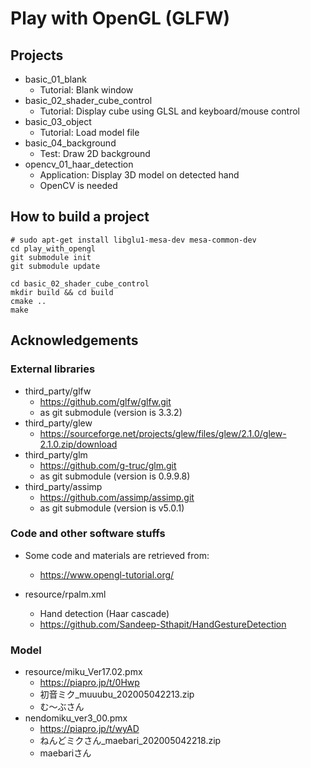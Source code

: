 # Play with OpenGL (GLFW)
## Projects
- basic_01_blank
	- Tutorial: Blank window
- basic_02_shader_cube_control
	- Tutorial: Display cube using GLSL and keyboard/mouse control
- basic_03_object
	- Tutorial: Load model file
- basic_04_background
	- Test: Draw 2D background
- opencv_01_haar_detection
	- Application: Display 3D model on detected hand
	- OpenCV is needed

## How to build a project
```
# sudo apt-get install libglu1-mesa-dev mesa-common-dev
cd play_with_opengl
git submodule init
git submodule update

cd basic_02_shader_cube_control
mkdir build && cd build
cmake ..
make
```

## Acknowledgements
### External libraries
- third_party/glfw
	- https://github.com/glfw/glfw.git
	- as git submodule (version is 3.3.2)
- third_party/glew
	- https://sourceforge.net/projects/glew/files/glew/2.1.0/glew-2.1.0.zip/download
- third_party/glm
	- https://github.com/g-truc/glm.git
	- as git submodule (version is 0.9.9.8)
- third_party/assimp
	- https://github.com/assimp/assimp.git
	- as git submodule (version is v5.0.1)

### Code and other software stuffs
- Some code and materials are retrieved from:
	- https://www.opengl-tutorial.org/

- resource/rpalm.xml
	- Hand detection (Haar cascade)
	- https://github.com/Sandeep-Sthapit/HandGestureDetection

### Model
- resource/miku_Ver17.02.pmx
	- https://piapro.jp/t/0Hwp
	- 初音ミク_muuubu_202005042213.zip
	- む～ぶさん
- nendomiku_ver3_00.pmx
	- https://piapro.jp/t/wyAD
	- ねんどミクさん_maebari_202005042218.zip
	- maebariさん
